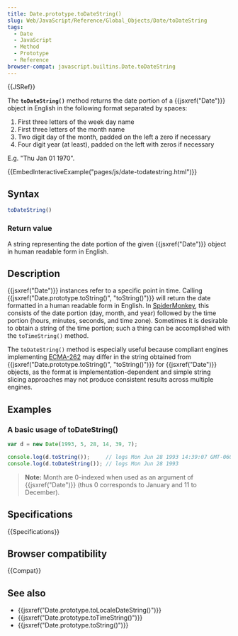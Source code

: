 ```yaml
---
title: Date.prototype.toDateString()
slug: Web/JavaScript/Reference/Global_Objects/Date/toDateString
tags:
  - Date
  - JavaScript
  - Method
  - Prototype
  - Reference
browser-compat: javascript.builtins.Date.toDateString
---
```

{{JSRef}}

The **`toDateString()`** method returns the date portion of a
{{jsxref("Date")}} object in English in the following format separated by
spaces:

1.  First three letters of the week day name
2.  First three letters of the month name
3.  Two digit day of the month, padded on the left a zero if necessary
4.  Four digit year (at least), padded on the left with zeros if necessary

E.g. "Thu Jan 01 1970".

{{EmbedInteractiveExample("pages/js/date-todatestring.html")}}

## Syntax

```js
toDateString()
```

### Return value

A string representing the date portion of the given {{jsxref("Date")}}
object in human readable form in English.

## Description

{{jsxref("Date")}} instances refer to a specific point in time. Calling
{{jsxref("Date.prototype.toString()", "toString()")}} will
return the date formatted in a human readable form in English. In
[SpiderMonkey](/en-US/docs/Mozilla/Projects/SpiderMonkey), this consists of the
date portion (day, month, and year) followed by the time portion (hours,
minutes, seconds, and time zone). Sometimes it is desirable to obtain a string
of the time portion; such a thing can be accomplished with the `toTimeString()`
method.

The `toDateString()` method is especially useful because compliant engines
implementing [ECMA-262](/en-US/docs/Web/JavaScript/Language_Resources) may
differ in the string obtained from
{{jsxref("Date.prototype.toString()", "toString()")}} for
{{jsxref("Date")}} objects, as the format is implementation-dependent and
simple string slicing approaches may not produce consistent results across
multiple engines.

## Examples

### A basic usage of toDateString()

```js
var d = new Date(1993, 5, 28, 14, 39, 7);

console.log(d.toString());     // logs Mon Jun 28 1993 14:39:07 GMT-0600 (PDT)
console.log(d.toDateString()); // logs Mon Jun 28 1993
```

> **Note:** Month are 0-indexed when used as an argument of
> {{jsxref("Date")}} (thus 0 corresponds to January and 11 to December).

## Specifications

{{Specifications}}

## Browser compatibility

{{Compat}}

## See also

- {{jsxref("Date.prototype.toLocaleDateString()")}}
- {{jsxref("Date.prototype.toTimeString()")}}
- {{jsxref("Date.prototype.toString()")}}
